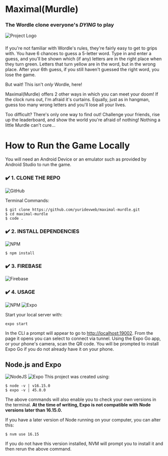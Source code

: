 # Maximal(Murdle)

### The Wordle clone everyone's _DYING_ to play

![Project Logo](https://github.com/yuridevweb/maximal-murdle/blob/main/assets/murdle-logo.png)

###

If you're not familiar with Wordle's rules, they're fairly easy to get to grips with. You have 6 chances to guess a 5-letter word. Type in and enter a guess, and you'll be shown which (if any) letters are in the right place when they turn green. Letters that turn yellow are in the word, but in the wrong place. After your 6th guess, if you still haven't guessed the right word, you lose the game.

But wait! This isn't _only_ Wordle, here!

Maximal(Murdle) offers 2 other ways in which you can meet your doom! If the clock runs out, I'm afraid it's curtains. Equally, just as in hangman, guess too many wrong letters and you'll lose all your lives.

Too difficult? There's only one way to find out! Challenge your friends, rise up the leaderboard, and show the world you're afraid of nothing! Nothing a little Murdle can't cure...

# How to Run the Game Locally

You will need an Android Device or an emulator such as provided by Android Studio to run the game.

### ✔️ 1. CLONE THE REPO

![GitHub](https://img.shields.io/badge/github-%23121011.svg?style=for-the-badge&logo=github&logoColor=white)

Terminal Commands:

```
$ git clone https://github.com/yuridevweb/maximal-murdle.git
$ cd maximal-murdle
$ code .
```

### ✔️ 2. INSTALL DEPENDENCIES

![NPM](https://img.shields.io/badge/NPM-%23000000.svg?style=for-the-badge&logo=npm&logoColor=white)

```
$ npm install
```

### ✔️ 3. FIREBASE

![Firebase](https://img.shields.io/badge/firebase-%23039BE5.svg?style=for-the-badge&logo=firebase)

<!-- We need to insert important information about setting up Firebase to run their own DB -->

### ✔️ 4. USAGE

![NPM](https://img.shields.io/badge/NPM-%23000000.svg?style=for-the-badge&logo=npm&logoColor=white) ![Expo](https://img.shields.io/badge/expo-1C1E24?style=for-the-badge&logo=expo&logoColor=#D04A37)

Start your local server with:

```
expo start
```

In the CLI a prompt will appear to go to [http://localhost:19002](http://localhost:19002). From the page it opens you can select to connect via tunnel. Using the Expo Go app, or your phone's camera, scan the QR code. You will be prompted to install Expo Go if you do not already have it on your phone.

## Node.js and Expo

![NodeJS](https://img.shields.io/badge/node.js-6DA55F?style=for-the-badge&logo=node.js&logoColor=white) ![Expo](https://img.shields.io/badge/expo-1C1E24?style=for-the-badge&logo=expo&logoColor=#D04A37)
This project was created using:

```
$ node -v | v16.15.0
$ expo -v | 45.0.0
```

The above commands will also enable you to check your own versions in the terminal. **At the time of writing, Expo is not compatible with Node versions later than 16.15.0.**

If you have a later version of Node running on your computer, you can alter this:

```
$ nvm use 16.15
```

If you do not have this version installed, NVM will prompt you to install it and then rerun the above command.
